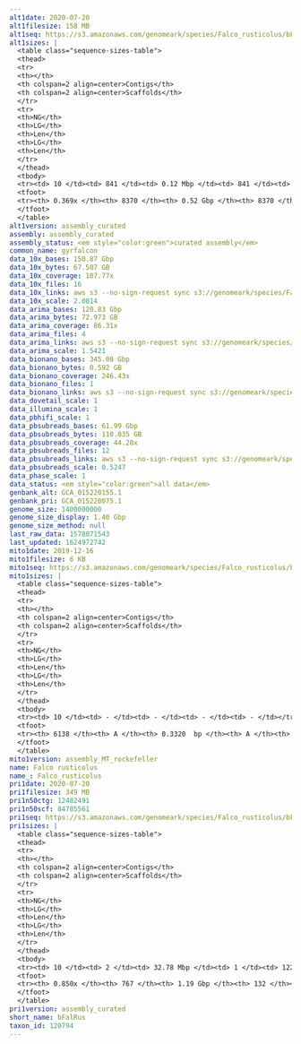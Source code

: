 ```yaml
---
alt1date: 2020-07-20
alt1filesize: 158 MB
alt1seq: https://s3.amazonaws.com/genomeark/species/Falco_rusticolus/bFalRus1/assembly_curated/bFalRus1.alt.cur.20200720.fasta.gz
alt1sizes: |
  <table class="sequence-sizes-table">
  <thead>
  <tr>
  <th></th>
  <th colspan=2 align=center>Contigs</th>
  <th colspan=2 align=center>Scaffolds</th>
  </tr>
  <tr>
  <th>NG</th>
  <th>LG</th>
  <th>Len</th>
  <th>LG</th>
  <th>Len</th>
  </tr>
  </thead>
  <tbody>
  <tr><td> 10 </td><td> 841 </td><td> 0.12 Mbp </td><td> 841 </td><td> 0.12 Mbp </td></tr>  <tr><td> 20 </td><td> 2416 </td><td> 70.84 Kbp </td><td> 2416 </td><td> 70.84 Kbp </td></tr>  <tr><td> 30 </td><td> 4980 </td><td> 42.26 Kbp </td><td> 4980 </td><td> 42.26 Kbp </td></tr>  <tr><td> 40 </td><td> - </td><td> - </td><td> - </td><td> - </td></tr>  <tr style="background-color:#cccccc;"><td> 50 </td><td> - </td><td> - </td><td> - </td><td> - </td></tr>  <tr><td> 60 </td><td> - </td><td> - </td><td> - </td><td> - </td></tr>  <tr><td> 70 </td><td> - </td><td> - </td><td> - </td><td> - </td></tr>  <tr><td> 80 </td><td> - </td><td> - </td><td> - </td><td> - </td></tr>  <tr><td> 90 </td><td> - </td><td> - </td><td> - </td><td> - </td></tr>  <tr><td> 100 </td><td> - </td><td> - </td><td> - </td><td> - </td></tr>  </tbody>
  <tfoot>
  <tr><th> 0.369x </th><th> 8370 </th><th> 0.52 Gbp </th><th> 8370 </th><th> 0.52 Gbp </th></tr>
  </tfoot>
  </table>
alt1version: assembly_curated
assembly: assembly_curated
assembly_status: <em style="color:green">curated assembly</em>
common_name: gyrfalcon
data_10x_bases: 150.87 Gbp
data_10x_bytes: 67.507 GB
data_10x_coverage: 107.77x
data_10x_files: 16
data_10x_links: aws s3 --no-sign-request sync s3://genomeark/species/Falco_rusticolus/bFalRus1/genomic_data/10x/ .<br>
data_10x_scale: 2.0814
data_arima_bases: 120.83 Gbp
data_arima_bytes: 72.973 GB
data_arima_coverage: 86.31x
data_arima_files: 4
data_arima_links: aws s3 --no-sign-request sync s3://genomeark/species/Falco_rusticolus/bFalRus1/genomic_data/arima/ .<br>
data_arima_scale: 1.5421
data_bionano_bases: 345.00 Gbp
data_bionano_bytes: 0.592 GB
data_bionano_coverage: 246.43x
data_bionano_files: 1
data_bionano_links: aws s3 --no-sign-request sync s3://genomeark/species/Falco_rusticolus/bFalRus1/genomic_data/bionano/ .<br>
data_dovetail_scale: 1
data_illumina_scale: 1
data_pbhifi_scale: 1
data_pbsubreads_bases: 61.99 Gbp
data_pbsubreads_bytes: 110.035 GB
data_pbsubreads_coverage: 44.28x
data_pbsubreads_files: 12
data_pbsubreads_links: aws s3 --no-sign-request sync s3://genomeark/species/Falco_rusticolus/bFalRus1/genomic_data/pacbio/ . --exclude "*ccs*bam*"<br>
data_pbsubreads_scale: 0.5247
data_phase_scale: 1
data_status: <em style="color:green">all data</em>
genbank_alt: GCA_015220155.1
genbank_pri: GCA_015220075.1
genome_size: 1400000000
genome_size_display: 1.40 Gbp
genome_size_method: null
last_raw_data: 1578071543
last_updated: 1624972742
mito1date: 2019-12-16
mito1filesize: 6 KB
mito1seq: https://s3.amazonaws.com/genomeark/species/Falco_rusticolus/bFalRus1/assembly_MT_rockefeller/bFalRus1.MT.20191216.fasta.gz
mito1sizes: |
  <table class="sequence-sizes-table">
  <thead>
  <tr>
  <th></th>
  <th colspan=2 align=center>Contigs</th>
  <th colspan=2 align=center>Scaffolds</th>
  </tr>
  <tr>
  <th>NG</th>
  <th>LG</th>
  <th>Len</th>
  <th>LG</th>
  <th>Len</th>
  </tr>
  </thead>
  <tbody>
  <tr><td> 10 </td><td> - </td><td> - </td><td> - </td><td> - </td></tr>  <tr><td> 20 </td><td> - </td><td> - </td><td> - </td><td> - </td></tr>  <tr><td> 30 </td><td> - </td><td> - </td><td> - </td><td> - </td></tr>  <tr><td> 40 </td><td> - </td><td> - </td><td> - </td><td> - </td></tr>  <tr style="background-color:#cccccc;"><td> 50 </td><td> - </td><td style="background-color:#ff8888;"> - </td><td> - </td><td style="background-color:#ff8888;"> - </td></tr>  <tr><td> 60 </td><td> - </td><td> - </td><td> - </td><td> - </td></tr>  <tr><td> 70 </td><td> - </td><td> - </td><td> - </td><td> - </td></tr>  <tr><td> 80 </td><td> - </td><td> - </td><td> - </td><td> - </td></tr>  <tr><td> 90 </td><td> - </td><td> - </td><td> - </td><td> - </td></tr>  <tr><td> 100 </td><td> - </td><td> - </td><td> - </td><td> - </td></tr>  </tbody>
  <tfoot>
  <tr><th> 6138 </th><th> A </th><th> 0.3320  bp </th><th> A </th><th> 0.3320  bp </th></tr>
  </tfoot>
  </table>
mito1version: assembly_MT_rockefeller
name: Falco rusticolus
name_: Falco_rusticolus
pri1date: 2020-07-20
pri1filesize: 349 MB
pri1n50ctg: 12482491
pri1n50scf: 84785561
pri1seq: https://s3.amazonaws.com/genomeark/species/Falco_rusticolus/bFalRus1/assembly_curated/bFalRus1.pri.cur.20200720.fasta.gz
pri1sizes: |
  <table class="sequence-sizes-table">
  <thead>
  <tr>
  <th></th>
  <th colspan=2 align=center>Contigs</th>
  <th colspan=2 align=center>Scaffolds</th>
  </tr>
  <tr>
  <th>NG</th>
  <th>LG</th>
  <th>Len</th>
  <th>LG</th>
  <th>Len</th>
  </tr>
  </thead>
  <tbody>
  <tr><td> 10 </td><td> 2 </td><td> 32.78 Mbp </td><td> 1 </td><td> 122.15 Mbp </td></tr>  <tr><td> 20 </td><td> 7 </td><td> 25.49 Mbp </td><td> 2 </td><td> 121.28 Mbp </td></tr>  <tr><td> 30 </td><td> 13 </td><td> 22.35 Mbp </td><td> 3 </td><td> 112.44 Mbp </td></tr>  <tr><td> 40 </td><td> 21 </td><td> 15.69 Mbp </td><td> 4 </td><td> 92.44 Mbp </td></tr>  <tr style="background-color:#cccccc;"><td> 50 </td><td> 31 </td><td style="background-color:#88ff88;"> 12.48 Mbp </td><td> 6 </td><td style="background-color:#88ff88;"> 84.79 Mbp </td></tr>  <tr><td> 60 </td><td> 44 </td><td> 8.39 Mbp </td><td> 8 </td><td> 65.42 Mbp </td></tr>  <tr><td> 70 </td><td> 66 </td><td> 3.76 Mbp </td><td> 10 </td><td> 38.16 Mbp </td></tr>  <tr><td> 80 </td><td> 193 </td><td> 0.44 Mbp </td><td> 15 </td><td> 24.10 Mbp </td></tr>  <tr><td> 90 </td><td> - </td><td> - </td><td> - </td><td> - </td></tr>  <tr><td> 100 </td><td> - </td><td> - </td><td> - </td><td> - </td></tr>  </tbody>
  <tfoot>
  <tr><th> 0.850x </th><th> 767 </th><th> 1.19 Gbp </th><th> 132 </th><th> 1.20 Gbp </th></tr>
  </tfoot>
  </table>
pri1version: assembly_curated
short_name: bFalRus
taxon_id: 120794
---
```

